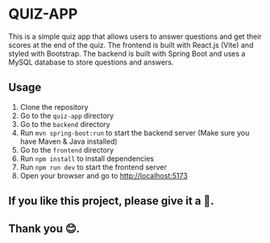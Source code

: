# QUIZ-APP

This is a simple quiz app that allows users to answer questions and get their scores at the end of the quiz. The frontend is built with React.js (Vite) and styled with Bootstrap. The backend is built with Spring Boot and uses a MySQL database to store questions and answers.

## Usage

1. Clone the repository
2. Go to the `quiz-app` directory
3. Go to the `backend` directory
4. Run `mvn spring-boot:run` to start the backend server (Make sure you have Maven & Java installed)
5. Go to the `frontend` directory
6. Run `npm install` to install dependencies
7. Run `npm run dev` to start the frontend server
8. Open your browser and go to [http://localhost:5173](http://localhost:5173)

## If you like this project, please give it a 🌟.

## Thank you 😊.
